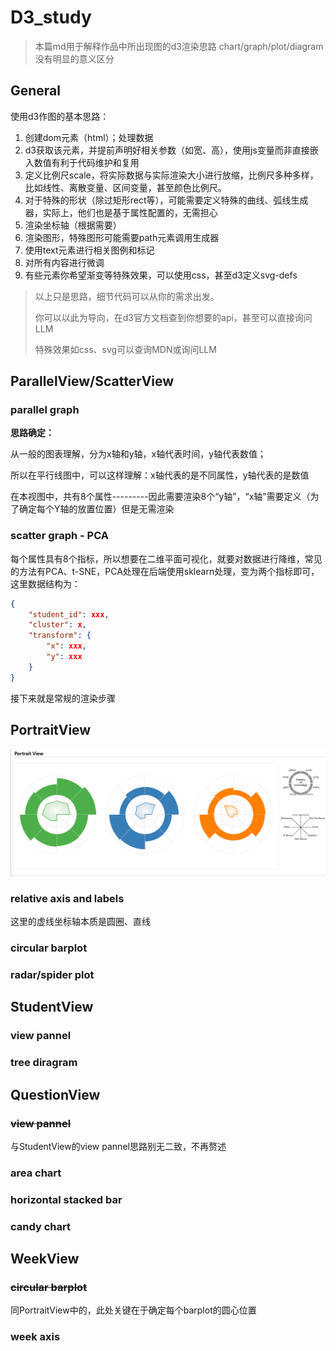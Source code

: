 # D3_study
>
> 本篇md用于解释作品中所出现图的d3渲染思路
> chart/graph/plot/diagram 没有明显的意义区分

## General

使用d3作图的基本思路：

1. 创建dom元素（html）；处理数据
2. d3获取该元素，并提前声明好相关参数（如宽、高），使用js变量而非直接嵌入数值有利于代码维护和复用
3. 定义比例尺scale，将实际数据与实际渲染大小进行放缩，比例尺多种多样，比如线性、离散变量、区间变量，甚至颜色比例尺。
4. 对于特殊的形状（除过矩形rect等），可能需要定义特殊的曲线、弧线生成器，实际上，他们也是基于属性配置的，无需担心
5. 渲染坐标轴（根据需要）
6. 渲染图形，特殊图形可能需要path元素调用生成器
7. 使用text元素进行相关图例和标记
8. 对所有内容进行微调
9. 有些元素你希望渐变等特殊效果，可以使用css，甚至d3定义svg-defs

> 以上只是思路，细节代码可以从你的需求出发。
>
> 你可以以此为导向，在d3官方文档查到你想要的api，甚至可以直接询问LLM
>
> 特殊效果如css、svg可以查询MDN或询问LLM

## ParallelView/ScatterView

### parallel graph

**思路确定：**

从一般的图表理解，分为x轴和y轴，x轴代表时间，y轴代表数值；

所以在平行线图中，可以这样理解：x轴代表的是不同属性，y轴代表的是数值

在本视图中，共有8个属性---------因此需要渲染8个“y轴”，“x轴”需要定义（为了确定每个Y轴的放置位置）但是无需渲染

### scatter graph - PCA

每个属性具有8个指标，所以想要在二维平面可视化，就要对数据进行降维，常见的方法有PCA、t-SNE，PCA处理在后端使用sklearn处理，变为两个指标即可，这里数据结构为：

~~~json
{
    "student_id": xxx,
    "cluster": x,
    "transform": {
        "x": xxx,
        "y": xxx
    }
}
~~~



接下来就是常规的渲染步骤

## PortraitView

![image-20250222165644840](src/D3_study/image-20250222165644840.png)

### relative axis and labels

这里的虚线坐标轴本质是圆圈、直线

### circular barplot

### radar/spider plot

## StudentView

### view pannel

### tree diragram

## QuestionView

### ~~view pannel~~

与StudentView的view pannel思路别无二致，不再赘述

### area chart

### horizontal stacked bar

### candy chart

## WeekView

### ~~circular barplot~~

同PortraitView中的，此处关键在于确定每个barplot的圆心位置

### week axis
